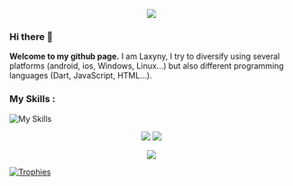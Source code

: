 <p align="center">
  <img src="https://readme-typing-svg.demolab.com?font=Fira+Code&size=20&duration=3000&pause=1000&color=00FF41&center=true&vCenter=true&width=900&lines=Accessing+GitHub+terminal+profile...;User%3A+Laxyny+%7C+Cross-platform+Engineer.;Skills%3A+HTML+%7C+CSS+%7C+Angular+%7C+Node.js+%7C+JS+%7C+Python+%7C+Dart+%7C+Flutter.;Welcome+to+my+digital+workspace" />
</p>

### Hi there 👋

**Welcome to my github page.**
I am Laxyny, I try to diversify using several platforms (android, ios, Windows, Linux...) but also different programming languages (Dart, JavaScript, HTML...).

### My Skills :

![My Skills](https://skillicons.dev/icons?i=html,css,angular,nodejs,js,py,dart,flutter)


<p align="center">
  <img src="https://github-readme-stats.vercel.app/api?username=laxyny&show_icons=true&theme=radical&hide_border=true&icon_color=00FF41&title_color=00FF41&text_color=ffffff" />
  <img src="https://github-readme-stats.vercel.app/api/top-langs/?username=laxyny&layout=donut&theme=radical&hide_border=true&title_color=00FF41&text_color=ffffff&card_width=480" />
</p>

<p align="center">
  <img src="https://raw.githubusercontent.com/trinib/trinib/a5f17399d881c5651a89bfe4a621014b08346cf0/images/marquee.svg">
</p>


[![Trophies](https://github-profile-trophy.vercel.app/?username=laxyny&theme=algolia&margin-w=15&margin-h=15)](https://github.com/ryo-ma/github-profile-trophy)